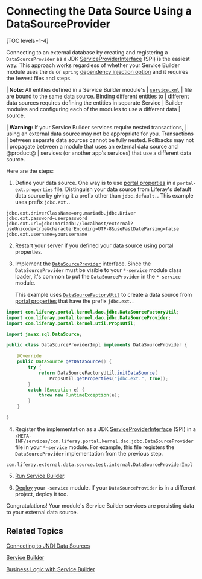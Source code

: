 # Connecting the Data Source Using a DataSourceProvider

[TOC levels=1-4]

Connecting to an external database by creating and registering a `DataSourceProvider` as a JDK
[ServiceProviderInterface](https://docs.oracle.com/javase/tutorial/sound/SPI-intro.html)
(SPI) is the easiest way. This approach works regardless of whether your Service Builder module uses the `ds` or `spring`
[dependency injection option](/docs/7-2/appdev/-/knowledge_base/a/defining-global-service-information#dependency-injector)
and it requires the fewest files and steps.  

| **Note:** All entities defined in a Service Builder module's
| [`service.xml`](/docs/7-2/appdev/-/knowledge_base/a/creating-the-service-xml-file) 
| file are bound to the same data source. Binding different entities to
| different data sources requires defining the entities in separate Service
| Builder modules and configuring each of the modules to use a different data
| source.

| **Warning:** If your Service Builder services require nested transactions, 
| using an external data source may not be appropriate for you. Transactions
| between separate data sources cannot be fully nested. Rollbacks may not
| propagate between a module that uses an external data source and @product@
| services (or another app's services) that use a different data source. 

Here are the steps:

1.  Define your data source. One way is to use
    [portal properties](/docs/7-2/deploy/-/knowledge_base/d/portal-properties)
    in a `portal-ext.properties` file. Distinguish your data source from
    Liferay's default data source by giving it a prefix other than
    `jdbc.default.`. This example uses prefix `jdbc.ext.`. 

```properties
jdbc.ext.driverClassName=org.mariadb.jdbc.Driver
jdbc.ext.password=userpassword
jdbc.ext.url=jdbc:mariadb://localhost/external?useUnicode=true&characterEncoding=UTF-8&useFastDateParsing=false
jdbc.ext.username=yourusername
```

2.  Restart your server if you defined your data source using portal properties.

3.  Implement the
    [`DataSourceProvider`](@platform-ref@/7.2-latest/javadocs/portal-kernel/com/liferay/portal/kernel/dao/jdbc/DataSourceProvider.html)
    interface. Since the `DataSourceProvider` must be visible to your
    `*-service` module class loader, it's common to put the `DataSourceProvider`
    in the `*-service` module. 

    This example uses
    [`DataSourceFactoryUtil`](@platform-ref@/7.2-latest/javadocs/portal-kernel/com/liferay/portal/kernel/dao/jdbc/DataSourceFactoryUtil.html)
    to create a data source from
    [portal properties](/docs/7-2/deploy/-/knowledge_base/d/portal-properties)
    that have the prefix `jdbc.ext.`. 

```java
import com.liferay.portal.kernel.dao.jdbc.DataSourceFactoryUtil;
import com.liferay.portal.kernel.dao.jdbc.DataSourceProvider;
import com.liferay.portal.kernel.util.PropsUtil;

import javax.sql.DataSource;

public class DataSourceProviderImpl implements DataSourceProvider {

	@Override
	public DataSource getDataSource() {
		try {
			return DataSourceFactoryUtil.initDataSource(
				PropsUtil.getProperties("jdbc.ext.", true));
		}
		catch (Exception e) {
			throw new RuntimeException(e);
		}
	}

}
```

4.  Register the implementation as a JDK
    [ServiceProviderInterface](https://docs.oracle.com/javase/tutorial/sound/SPI-intro.html)
    (SPI) in a
    `/META-INF/services/com.liferay.portal.kernel.dao.jdbc.DataSourceProvider`
    file in your `*-service` module. For example, this file registers the
    `DataSourceProvider` implementation from the previous step.

```
com.liferay.external.data.source.test.internal.DataSourceProviderImpl
````

5.  [Run Service Builder](/docs/7-2/appdev/-/knowledge_base/a/running-service-builder). 

6.  [Deploy](/docs/7-2/reference/-/knowledge_base/r/deploying-a-project)
    your `-service` module. If your `DataSourceProvider` is in a 
    different project, deploy it too. 

Congratulations! Your module's Service Builder services are persisting data to
your external data source. 

## Related Topics

[Connecting to JNDI Data Sources](/docs/7-2/appdev/-/knowledge_base/a/connecting-to-data-sources-using-jndi)

[Service Builder](/docs/7-2/appdev/-/knowledge_base/a/service-builder)

[Business Logic with Service Builder](/docs/7-2/appdev/-/knowledge_base/a/business-logic-with-service-builder)
